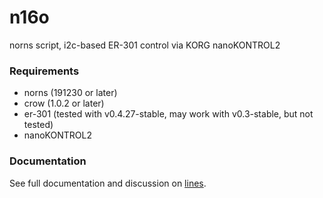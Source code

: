 # n16o

norns script, i2c-based ER-301 control via KORG nanoKONTROL2

### Requirements

- norns (191230 or later)
- crow (1.0.2 or later)
- er-301 (tested with v0.4.27-stable, may work with v0.3-stable, but not tested)
- nanoKONTROL2

### Documentation

See full documentation and discussion on [lines](https://llllllll.co/t/n16o/28198).
